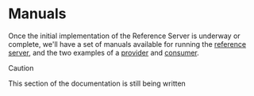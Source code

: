 # Manuals

Once the initial implementation of the Reference Server is underway or complete, we'll have a set of manuals available for running the [reference server](./reference-server/index.md), and the two examples of a [provider](./example-provider/index.md) and [consumer](./example-consumer/index.md).

> [!CAUTION]
> This section of the documentation is still being written
